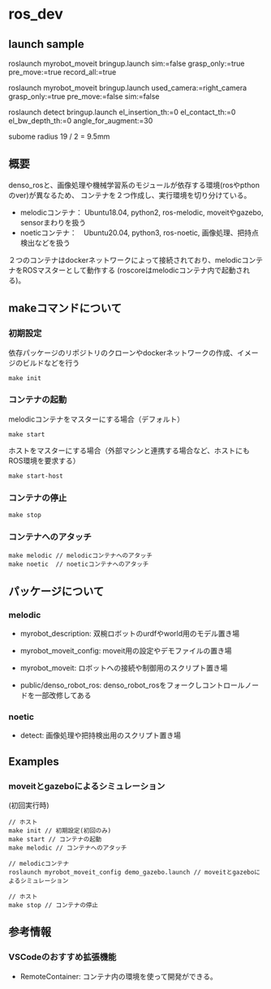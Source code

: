 # ros_dev

## launch sample

roslaunch myrobot_moveit bringup.launch sim:=false grasp_only:=true pre_move:=true record_all:=true

roslaunch myrobot_moveit bringup.launch used_camera:=right_camera grasp_only:=true pre_move:=false sim:=false

roslaunch detect bringup.launch el_insertion_th:=0 el_contact_th:=0 el_bw_depth_th:=0 angle_for_augment:=30 

subome radius 19 / 2 = 9.5mm

## 概要
denso_rosと、画像処理や機械学習系のモジュールが依存する環境(rosやpthonのver)が異なるため、
コンテナを２つ作成し、実行環境を切り分けている。

* melodicコンテナ： Ubuntu18.04, python2, ros-melodic, moveitやgazebo, sensorまわりを扱う
* noeticコンテナ：　Ubuntu20.04, python3, ros-noetic, 画像処理、把持点検出などを扱う

２つのコンテナはdockerネットワークによって接続されており、melodicコンテナをROSマスターとして動作する 
(roscoreはmelodicコンテナ内で起動される)。


## makeコマンドについて 
### 初期設定
依存パッケージのリポジトリのクローンやdockerネットワークの作成、イメージのビルドなどを行う
```
make init
```

### コンテナの起動
melodicコンテナをマスターにする場合（デフォルト）
```
make start
```
ホストをマスターにする場合（外部マシンと連携する場合など、ホストにもROS環境を要求する）
```
make start-host
```

### コンテナの停止
```
make stop
```

### コンテナへのアタッチ
```
make melodic // melodicコンテナへのアタッチ
make noetic  // noeticコンテナへのアタッチ
```

## パッケージについて
### melodic
* myrobot_description: 双椀ロボットのurdfやworld用のモデル置き場
* myrobot_moveit_config: moveit用の設定やデモファイルの置き場
* myrobot_moveit: ロボットへの接続や制御用のスクリプト置き場

* public/denso_robot_ros: denso_robot_rosをフォークしコントロールノードを一部改修してある

### noetic
* detect: 画像処理や把持検出用のスクリプト置き場

## Examples
### moveitとgazeboによるシミュレーション
(初回実行時)
```
// ホスト
make init // 初期設定(初回のみ)
make start // コンテナの起動
make melodic // コンテナへのアタッチ
```
```
// melodicコンテナ
roslaunch myrobot_moveit_config demo_gazebo.launch // moveitとgazeboによるシミュレーション
```
```
// ホスト
make stop // コンテナの停止
```

## 参考情報
### VSCodeのおすすめ拡張機能
* RemoteContainer: コンテナ内の環境を使って開発ができる。